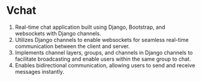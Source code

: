 # Vchat
1. Real-time chat application built using Django, Bootstrap, and websockets with Django channels.
2. Utilizes Django channels to enable websockets for seamless real-time communication between the client and server.
3. Implements channel layers, groups, and channels in Django channels to facilitate broadcasting and enable users within the same group to chat.
4. Enables bidirectional communication, allowing users to send and receive messages instantly.
